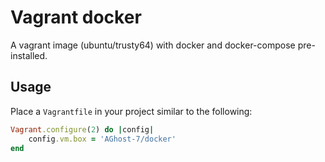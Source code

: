 # Vagrant docker
A vagrant image (ubuntu/trusty64) with docker and docker-compose pre-installed.

## Usage
Place a `Vagrantfile` in your project similar to the following:

```ruby
Vagrant.configure(2) do |config|
	config.vm.box = 'AGhost-7/docker'
end
```
